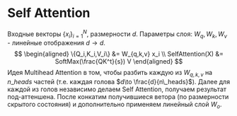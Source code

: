 # Self Attention
Входные векторы $\{x_i\}_{i=1}^N$, размерности $d$. Параметры слоя: $W_q, W_k, W_v$ - линейные отображения $d \to d$.
$$
\begin{aligned}
\{Q_i,K_i,V_i\} &= W_{q,k,v} x_i \\
SelfAttention(X) &= SoftMax(\frac{QK^t}{s}) V
\end{aligned}
$$
Идея Multihead Attention в том, чтобы разбить каждую из $W_{q,k,v}$ на $n\_heads$ частей (т.е. каждая голова $d\to \frac{d}{n\_heads}$). Далее для каждой из голов независимо делаем Self Attention, получаем результат под-аттеншена. После конкатим получившиеся ветора (по размерности скрытого состояния) и дополнительно применяем линейный слой $W_o$.
